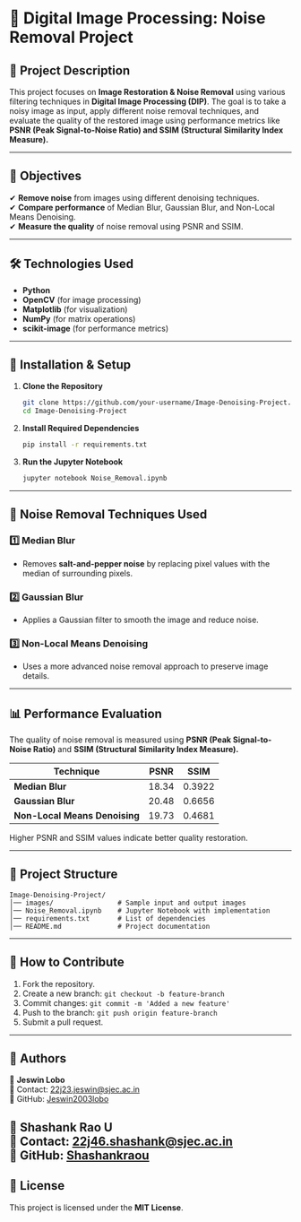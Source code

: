 # 📌 Digital Image Processing: Noise Removal Project

## 📝 Project Description
This project focuses on **Image Restoration & Noise Removal** using various filtering techniques in **Digital Image Processing (DIP)**. The goal is to take a noisy image as input, apply different noise removal techniques, and evaluate the quality of the restored image using performance metrics like **PSNR (Peak Signal-to-Noise Ratio) and SSIM (Structural Similarity Index Measure).**

---

## 🎯 Objectives
✔ **Remove noise** from images using different denoising techniques.  
✔ **Compare performance** of Median Blur, Gaussian Blur, and Non-Local Means Denoising.  
✔ **Measure the quality** of noise removal using PSNR and SSIM.  

---

## 🛠️ Technologies Used
- **Python**  
- **OpenCV** (for image processing)  
- **Matplotlib** (for visualization)  
- **NumPy** (for matrix operations)  
- **scikit-image** (for performance metrics)  

---

## 🔧 Installation & Setup
1. **Clone the Repository**
   ```bash
   git clone https://github.com/your-username/Image-Denoising-Project.git
   cd Image-Denoising-Project
   ```

2. **Install Required Dependencies**
   ```bash
   pip install -r requirements.txt
   ```

3. **Run the Jupyter Notebook**
   ```bash
   jupyter notebook Noise_Removal.ipynb
   ```

---

## 📸 Noise Removal Techniques Used
### 1️⃣ **Median Blur**
- Removes **salt-and-pepper noise** by replacing pixel values with the median of surrounding pixels.

### 2️⃣ **Gaussian Blur**
- Applies a Gaussian filter to smooth the image and reduce noise.

### 3️⃣ **Non-Local Means Denoising**
- Uses a more advanced noise removal approach to preserve image details.

---

## 📊 Performance Evaluation
The quality of noise removal is measured using **PSNR (Peak Signal-to-Noise Ratio)** and **SSIM (Structural Similarity Index Measure).**

| Technique | PSNR  | SSIM  |
|-----------|-------|-------|
| **Median Blur** | 18.34 | 0.3922 |
| **Gaussian Blur** | 20.48 | 0.6656 |
| **Non-Local Means Denoising** | 19.73 | 0.4681 |

Higher PSNR and SSIM values indicate better quality restoration.

---

## 📂 Project Structure
```
Image-Denoising-Project/
│── images/                # Sample input and output images
│── Noise_Removal.ipynb    # Jupyter Notebook with implementation
│── requirements.txt       # List of dependencies
│── README.md              # Project documentation
```

---

## 🚀 How to Contribute
1. Fork the repository.
2. Create a new branch: `git checkout -b feature-branch`
3. Commit changes: `git commit -m 'Added a new feature'`
4. Push to the branch: `git push origin feature-branch`
5. Submit a pull request.

---

## 📌 Authors
👤 **Jeswin Lobo**  
📧 Contact: [22j23.jeswin@sjec.ac.in](mailto:22j23.jeswin@sjec.ac.in)  
🔗 GitHub: [Jeswin2003lobo](https://github.com/Jeswin2003lobo) 

👤 **Shashank Rao U**  
📧 Contact: [22j46.shashank@sjec.ac.in](mailto:22j46.shashank@sjec.ac.in)  
🔗 GitHub: [Shashankraou](https://github.com/Shashankraou) 
---

## 📜 License
This project is licensed under the **MIT License**.
